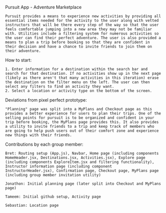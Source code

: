 Pursuit App - Adventure Marketplace

    Pursuit provides a means to experience new activities by providing all essential items needed for the activity to the user along with vetted instructors that will be there every step of the way so that the user feels comfortable jumping into a new area they may not be familiar with. Utilities include a filtering system for numerous activities so the user can find their perfect adventure. The user is also provided a means to plan a trip before booking so that they are confident in their decision and have a chance to invite friends to join them on their adventure.

How to start:
    
    1. Enter information for a destination within the search bar and search for that destination. If no activities show up in the next page (likely as there aren't that many activities in this iteration) erase the destination on the filter menu on the left. The user can then select any filters to find an activity they want.
    2. Select a location or activity type on the bottom of the screen. 


Deviations from pixel perfect prototype:
    
    "Planning" page was split into a MyPlans and Checkout page as this provides a better experience for users to plan their trips. One of the selling points for pursuit is to be organized and confident in your trip before booking, the MyPlans page provides this. It also provides a utility to invite friends to a trip and keep track of members who are going to help push users out of their comfort zone and experience new things with their friends. 

Contributions by each group member:
    
    Bret: Routing setup (App.js), Navbar, Home page (including components HomeHeader.jsx, Destinations.jsx, Activities.jsx), Explore page (including components ExploreItem.jsx and filtering functionality), Instructor information page (including component InstructorHeader.jsx), Confirmation page, Checkout page, MyPlans page (including group member invitation utility)
    
    Jonathon: Initial planning page (later split into Checkout and MyPlans page)
    
    Tameem: Initial github setup, Activity page
    
    Sebastian: Location page